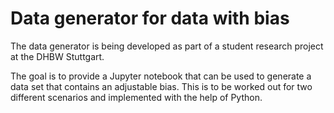 # Data generator for data with bias

The data generator is being developed as part of a student research project at the DHBW Stuttgart.

The goal is to provide a Jupyter notebook that can be used to generate a data set that contains an adjustable bias. This is to be worked out for two different scenarios and implemented with the help of Python.

